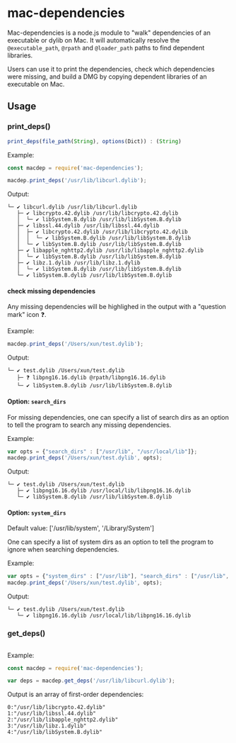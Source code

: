 # mac-dependencies

Mac-dependencies is a node.js module to "walk" dependencies of an executable or dylib on Mac. It will automatically resolve the `@executable_path`, `@rpath` and `@loader_path` paths to find dependent libraries.

Users can use it to print the dependencies, check which dependencies were missing, and build a DMG by copying dependent libraries of an executable on Mac.

## Usage

### print_deps()

```javascript
print_deps(file_path(String), options(Dict)) : (String)
```

Example:
```javascript
const macdep = require('mac-dependencies');

macdep.print_deps('/usr/lib/libcurl.dylib');
```

Output:
```
└─ ✔ libcurl.dylib /usr/lib/libcurl.dylib
   ├─ ✔ libcrypto.42.dylib /usr/lib/libcrypto.42.dylib
   │  └─ ✔ libSystem.B.dylib /usr/lib/libSystem.B.dylib
   ├─ ✔ libssl.44.dylib /usr/lib/libssl.44.dylib
   │  ├─ ✔ libcrypto.42.dylib /usr/lib/libcrypto.42.dylib
   │  │  └─ ✔ libSystem.B.dylib /usr/lib/libSystem.B.dylib
   │  └─ ✔ libSystem.B.dylib /usr/lib/libSystem.B.dylib
   ├─ ✔ libapple_nghttp2.dylib /usr/lib/libapple_nghttp2.dylib
   │  └─ ✔ libSystem.B.dylib /usr/lib/libSystem.B.dylib
   ├─ ✔ libz.1.dylib /usr/lib/libz.1.dylib
   │  └─ ✔ libSystem.B.dylib /usr/lib/libSystem.B.dylib
   └─ ✔ libSystem.B.dylib /usr/lib/libSystem.B.dylib
```

#### check missing dependencies

Any missing dependencies will be highlighed in the output with a "question mark" icon ❓.

Example:
```javascript
macdep.print_deps('/Users/xun/test.dylib');
```

Output:
```
└─ ✔ test.dylib /Users/xun/test.dylib
   ├─ ❓ libpng16.16.dylib @rpath/libpng16.16.dylib
   └─ ✔ libSystem.B.dylib /usr/lib/libSystem.B.dylib
```

#### Option: `search_dirs`
For missing dependencies, one can specify a list of search dirs as an option to tell the program to search any missing dependencies.

Example:
```javascript
var opts = {"search_dirs" : ["/usr/lib", "/usr/local/lib"]};
macdep.print_deps('/Users/xun/test.dylib', opts);
```

Output:
```
└─ ✔ test.dylib /Users/xun/test.dylib
   ├─ ✔ libpng16.16.dylib /usr/local/lib/libpng16.16.dylib
   └─ ✔ libSystem.B.dylib /usr/lib/libSystem.B.dylib
```

#### Option: `system_dirs`

Default value: ['/usr/lib/system', '/Library/System']

One can specify a list of system dirs as an option to tell the program to ignore when searching dependencies.

Example:
```javascript
var opts = {"system_dirs" : ["/usr/lib"], "search_dirs" : ["/usr/lib", "/usr/local/lib"]};
macdep.print_deps('/Users/xun/test.dylib', opts);
```

Output:
```
└─ ✔ test.dylib /Users/xun/test.dylib
   └─ ✔ libpng16.16.dylib /usr/local/lib/libpng16.16.dylib
```

### get_deps()

```javascript
```

Example:
```javascript
const macdep = require('mac-dependencies');

var deps = macdep.get_deps('/usr/lib/libcurl.dylib');
```

Output is an array of first-order dependencies:
```
0:"/usr/lib/libcrypto.42.dylib"
1:"/usr/lib/libssl.44.dylib"
2:"/usr/lib/libapple_nghttp2.dylib"
3:"/usr/lib/libz.1.dylib"
4:"/usr/lib/libSystem.B.dylib"
```
